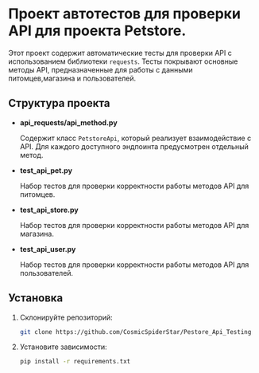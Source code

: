 # Проект автотестов для проверки API для проекта Petstore.

Этот проект содержит автоматические тесты для проверки API с использованием библиотеки `requests`. Тесты покрывают основные методы API, предназначенные для работы с данными питомцев,магазина и пользователей.

## Структура проекта

- **api_requests/api_method.py**
  
  Содержит класс `PetstoreApi`, который реализует взаимодействие с API. Для каждого доступного эндпоинта предусмотрен отдельный метод.

- **test_api_pet.py**

  Набор тестов для проверки корректности работы методов API для питомцев.

- **test_api_store.py**

  Набор тестов для проверки корректности работы методов API для магазина.
  
- **test_api_user.py**

  Набор тестов для проверки корректности работы методов API для пользователей.
   
## Установка

1. Склонируйте репозиторий:

    ```bash
    git clone https://github.com/CosmicSpiderStar/Pestore_Api_Testing
    ```

2. Установите зависимости:

    ```bash
    pip install -r requirements.txt
    ```

